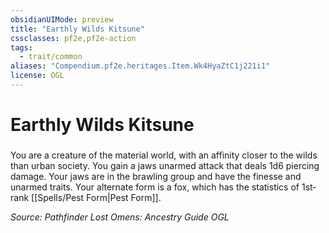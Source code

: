 ```yaml
---
obsidianUIMode: preview
title: "Earthly Wilds Kitsune"
cssclasses: pf2e,pf2e-action
tags:
  - trait/common
aliases: "Compendium.pf2e.heritages.Item.Wk4HyaZtC1j221i1"
license: OGL
---
```

# Earthly Wilds Kitsune

### 






You are a creature of the material world, with an affinity closer to the wilds than urban society. You gain a jaws unarmed attack that deals 1d6 piercing damage. Your jaws are in the brawling group and have the finesse and unarmed traits. Your alternate form is a fox, which has the statistics of 1st-rank [[Spells/Pest Form|Pest Form]].

*Source: Pathfinder Lost Omens: Ancestry Guide*
*OGL*